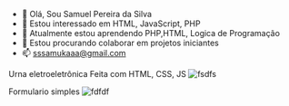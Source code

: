 - 👋 Olá, Sou Samuel Pereira da Silva
- 👀 Estou interessado em HTML, JavaScript, PHP
- 🌱 Atualmente estou aprendendo PHP,HTML, Logica de Programação
- 💞️ Estou procurando colaborar em projetos iniciantes
- 📫 sssamukaaa@gmail.com

 Urna eletroeletrônica Feita com HTML, CSS, JS
![fsdfs](https://user-images.githubusercontent.com/90639226/142739786-887c47f6-a0bd-4dd6-a53c-e015e163842c.png)


 Formulario simples
![fdfdf](https://user-images.githubusercontent.com/90639226/142739889-cde6f5ca-4327-4ea5-bfee-c4dcb90f47ce.png)




